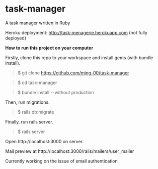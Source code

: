 # task-manager
A task manager written in Ruby

Heroku deployment: http://task-menagerie.herokuapp.com (not fully deployed)



**How to run this project on your computer**

Firstly, clone this repo to your workspace and install gems (with bundle install).

>$ git clone https://github.com/ming-00/task-manager

>$ cd task-manager

>$ bundle install --without production

Then, run migrations.
>$ rails db:migrate

Finally, run rails server.
>$ rails server

Open http://localhost:3000 on server.

Mail preview at http://localhost:3000/rails/mailers/user_mailer

Currently working on the issue of email authentication
